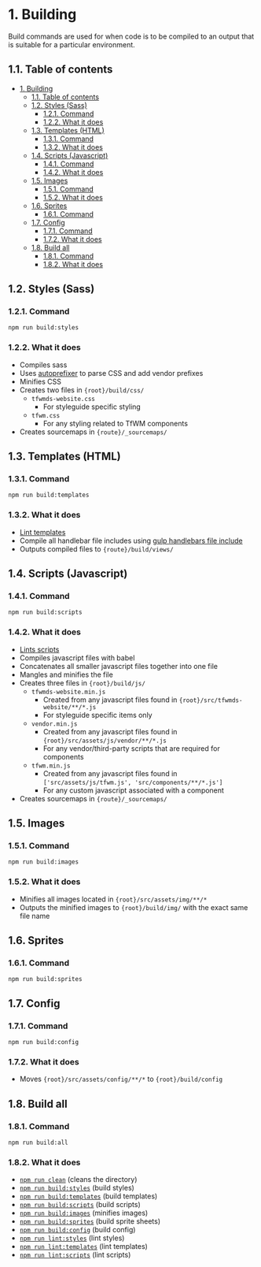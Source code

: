 # 1. Building

Build commands are used for when code is to be compiled to an output that is suitable for a particular environment.

## 1.1. Table of contents

<!-- TOC -->

- [1. Building](#1-building)
  - [1.1. Table of contents](#11-table-of-contents)
  - [1.2. Styles (Sass)](#12-styles-sass)
    - [1.2.1. Command](#121-command)
    - [1.2.2. What it does](#122-what-it-does)
  - [1.3. Templates (HTML)](#13-templates-html)
    - [1.3.1. Command](#131-command)
    - [1.3.2. What it does](#132-what-it-does)
  - [1.4. Scripts (Javascript)](#14-scripts-javascript)
    - [1.4.1. Command](#141-command)
    - [1.4.2. What it does](#142-what-it-does)
  - [1.5. Images](#15-images)
    - [1.5.1. Command](#151-command)
    - [1.5.2. What it does](#152-what-it-does)
  - [1.6. Sprites](#16-sprites)
    - [1.6.1. Command](#161-command)
  - [1.7. Config](#17-config)
    - [1.7.1. Command](#171-command)
    - [1.7.2. What it does](#172-what-it-does)
  - [1.8. Build all](#18-build-all)
    - [1.8.1. Command](#181-command)
    - [1.8.2. What it does](#182-what-it-does)

<!-- /TOC -->

## 1.2. Styles (Sass)

### 1.2.1. Command

`npm run build:styles`

### 1.2.2. What it does

- Compiles sass
- Uses [autoprefixer](https://www.npmjs.com/package/gulp-autoprefixer) to parse CSS and add vendor prefixes
- Minifies CSS
- Creates two files in `{root}/build/css/`
  - `tfwmds-website.css`
    - For styleguide specific styling
  - `tfwm.css`
    - For any styling related to TfWM components
- Creates sourcemaps in `{route}/_sourcemaps/`

## 1.3. Templates (HTML)

### 1.3.1. Command

`npm run build:templates`

### 1.3.2. What it does

- [Lint templates](#markdown-header-templates-html)
- Compile all handlebar file includes using [gulp handlebars file include](https://www.npmjs.com/package/gulp-handlebars-file-include)
- Outputs compiled files to `{route}/build/views/`

## 1.4. Scripts (Javascript)

### 1.4.1. Command

`npm run build:scripts`

### 1.4.2. What it does

- [Lints scripts](#markdown-header-scripts-javascript)
- Compiles javascript files with babel
- Concatenates all smaller javascript files together into one file
- Mangles and minifies the file
- Creates three files in `{root}/build/js/`
  - `tfwmds-website.min.js`
    - Created from any javascript files found in `{root}/src/tfwmds-website/**/*.js`
    - For styleguide specific items only
  - `vendor.min.js`
    - Created from any javascript files found in `{root}/src/assets/js/vendor/**/*.js`
    - For any vendor/third-party scripts that are required for components
  - `tfwm.min.js`
    - Created from any javascript files found in `['src/assets/js/tfwm.js', 'src/components/**/*.js']`
    - For any custom javascript associated with a component
- Creates sourcemaps in `{route}/_sourcemaps/`

## 1.5. Images

### 1.5.1. Command

`npm run build:images`

### 1.5.2. What it does

- Minifies all images located in `{root}/src/assets/img/**/*`
- Outputs the minified images to `{root}/build/img/` with the exact same file name

## 1.6. Sprites

### 1.6.1. Command

`npm run build:sprites`

## 1.7. Config

### 1.7.1. Command

`npm run build:config`

### 1.7.2. What it does

- Moves `{root}/src/assets/config/**/*` to `{root}/build/config`

## 1.8. Build all

### 1.8.1. Command

`npm run build:all`

### 1.8.2. What it does

- [`npm run clean`](../tasks.md/#14-cleaning) (cleans the directory)
- [`npm run build:styles`](#12-styles-sass) (build styles)
- [`npm run build:templates`](#13-templates-html) (build templates)
- [`npm run build:scripts`](#14-scripts-javascript) (build scripts)
- [`npm run build:images`](#15-images) (minifies images)
- [`npm run build:sprites`](#16-sprites) (build sprite sheets)
- [`npm run build:config`](#17-config) (build config)
- [`npm run lint:styles`](./linting.md/#12-styles-sasscss) (lint styles)
- [`npm run lint:templates`](./linting.md/#13-templates-html) (lint templates)
- [`npm run lint:scripts`](./linting.md/#14-scripts-javascript) (lint scripts)

